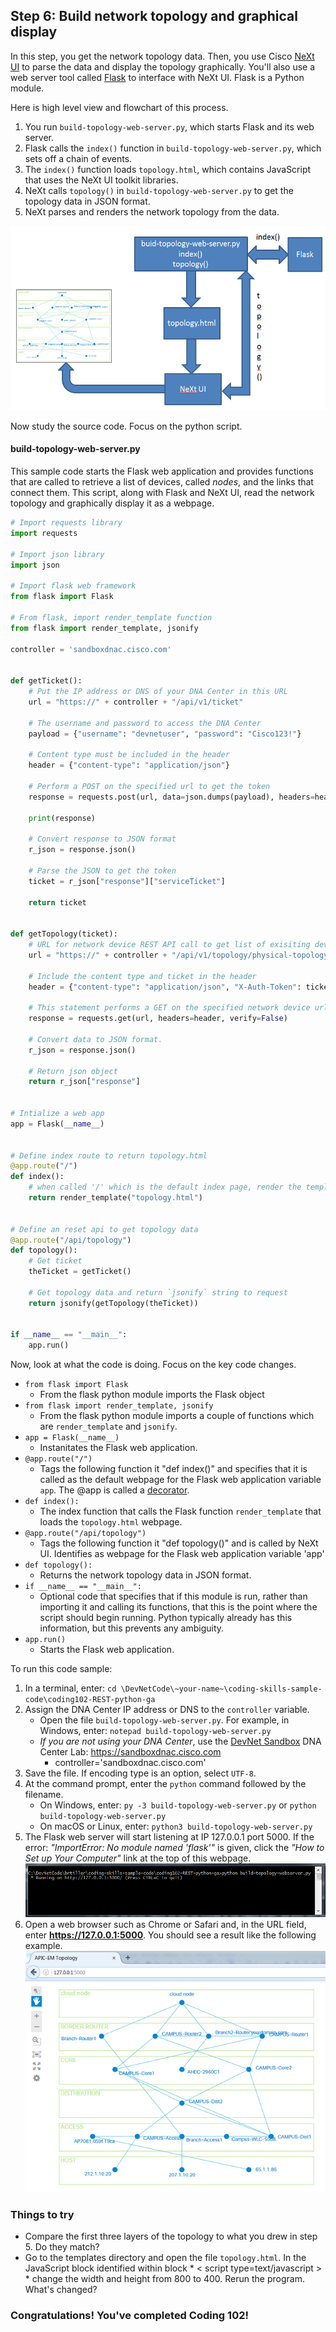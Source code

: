 ## Step 6: Build network topology and graphical display

In this step, you get the network topology data. Then, you use Cisco [NeXt UI](https://developer.cisco.com/site/neXt/) to parse the data and display the topology graphically. You'll also use a web server tool called [Flask](http://flask.pocoo.org/) to interface with NeXt UI. Flask is a Python module.

Here is high level view and flowchart of this process.
1. You run `build-topology-web-server.py`, which starts Flask and its web server.
2. Flask calls the `index()` function in `build-topology-web-server.py`, which sets off a chain of events.
3. The `index()` function loads `topology.html`, which contains JavaScript that uses the NeXt UI toolkit libraries.
4. NeXt calls `topology()` in `build-topology-web-server.py` to get the topology data in JSON format.
5. NeXt parses and renders the network topology from the data.

![](assets/images/web-flow.png)


Now study the source code. Focus on the python script.

#### build-topology-web-server.py
This sample code starts the Flask web application and provides functions that are called to retrieve a list of devices, called *nodes*, and the links that connect them. This script, along with Flask and NeXt UI, read the network topology and graphically display it as a webpage.


```python
# Import requests library
import requests

# Import json library
import json

# Import flask web framework
from flask import Flask

# From flask, import render_template function
from flask import render_template, jsonify

controller = 'sandboxdnac.cisco.com'


def getTicket():
    # Put the IP address or DNS of your DNA Center in this URL
    url = "https://" + controller + "/api/v1/ticket"

    # The username and password to access the DNA Center
    payload = {"username": "devnetuser", "password": "Cisco123!"}

    # Content type must be included in the header
    header = {"content-type": "application/json"}

    # Perform a POST on the specified url to get the token
    response = requests.post(url, data=json.dumps(payload), headers=header, verify=False)

    print(response)

    # Convert response to JSON format
    r_json = response.json()

    # Parse the JSON to get the token
    ticket = r_json["response"]["serviceTicket"]

    return ticket


def getTopology(ticket):
    # URL for network device REST API call to get list of exisiting devices on the network.
    url = "https://" + controller + "/api/v1/topology/physical-topology"

    # Include the content type and ticket in the header
    header = {"content-type": "application/json", "X-Auth-Token": ticket}

    # This statement performs a GET on the specified network device url
    response = requests.get(url, headers=header, verify=False)

    # Convert data to JSON format.
    r_json = response.json()

    # Return json object
    return r_json["response"]


# Intialize a web app
app = Flask(__name__)


# Define index route to return topology.html
@app.route("/")
def index():
    # when called '/' which is the default index page, render the template 'topology.html'
    return render_template("topology.html")


# Define an reset api to get topology data
@app.route("/api/topology")
def topology():
    # Get ticket
    theTicket = getTicket()

    # Get topology data and return `jsonify` string to request
    return jsonify(getTopology(theTicket))


if __name__ == "__main__":
    app.run()
```

Now, look at what the code is doing. Focus on the key code changes.
* `from flask import Flask`
    * From the flask python module imports the Flask object
* `from flask import render_template, jsonify`
    * From the flask python module imports a couple of functions which are `render_template` and `jsonify`.
* `app = Flask(__name__)`
    * Instanitates the Flask web application.
* `@app.route("/")`
    * Tags the following function it "def index()" and specifies that it is called as the default webpage for the Flask web application variable `app`. The @app is called a [decorator](https://www.python.org/dev/peps/pep-0318/).
* `def index():`
    * The index function that calls the Flask function `render_template` that loads the `topology.html` webpage.
* `@app.route("/api/topology")`
    * Tags the following function it "def topology()" and is called by NeXt UI. Identifies as webpage for the Flask web application variable 'app'
* `def topology():`
    * Returns the network topology data in JSON format.
* `if __name__ == "__main__":`
    * Optional code that specifies that if this module is run, rather than importing it and calling its functions, that this is the point where the script should begin running. Python typically already has this information, but this prevents any ambiguity.
* `app.run()`
    * Starts the Flask web application.


To run this code sample:
1. In a terminal, enter:
    `cd \DevNetCode\~your-name~\coding-skills-sample-code\coding102-REST-python-ga`
2. Assign the DNA Center IP address or DNS to the `controller` variable.
    * Open the file `build-topology-web-server.py`. For example, in Windows, enter: `notepad build-topology-web-server.py`
    * *If you are not using your DNA Center*, use the [DevNet Sandbox](https://developer.cisco.com/site/devnet/sandbox/) DNA Center Lab: https://sandboxdnac.cisco.com
        * controller='sandboxdnac.cisco.com'
3. Save the file. If encoding type is an option, select `UTF-8`.
4. At the command prompt, enter the `python` command followed by the filename.
    * On Windows, enter: `py -3 build-topology-web-server.py` or `python build-topology-web-server.py`
    * On macOS or Linux, enter: `python3 build-topology-web-server.py`
5. The Flask web server will start listening at IP 127.0.0.1 port 5000. If the error: *"ImportError: No module named 'flask'"* is given, click the *"How to Set up Your Computer"* link at the top of this webpage.
![](assets/images/webapp-start.png)
6. Open a web browser such as Chrome or Safari and, in the URL field, enter  **https://127.0.0.1:5000**. You should see a result like the following example.
![](assets/images/topology-graph.png)


### Things to try
* Compare the first three layers of the topology to what you drew in step 5. Do they match?
* Go to the templates directory and open the file `topology.html`. In the JavaScript block identified within block * &lt; script type=text/javascript &gt; * change the width and height from 800 to 400. Rerun the program. What's changed?


### Congratulations!  You've completed Coding 102!
